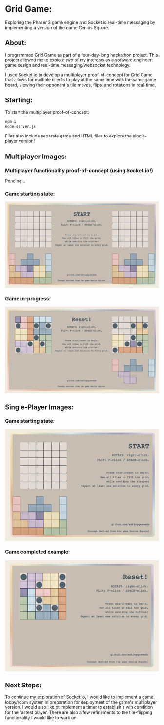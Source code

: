 # Grid Game:

Exploring the Phaser 3 game engine and Socket.io real-time messaging by implementing a version of the game Genius Square.

## About:

I programmed Grid Game as part of a four-day-long hackathon project. This project allowed me to explore two of my interests as a software engineer: game design and real-time messaging/websocket technology.

I used Socket.io to develop a multiplayer proof-of-concept for Grid Game that allows for multiple clients to play at the same time with the same game board, viewing their opponent's tile moves, flips, and rotations in real-time.

## Starting:

To start the multiplayer proof-of-concept:

```bash
npm i
node server.js
```

Files also include separate game and HTML files to explore the single-player version!

## Multiplayer Images:

### Multiplayer functionality proof-of-concept (using Socket.io!)

Pending...

### Game starting state:

![Multiplayer-start-state](/public/readmeimg/multiplayerstart.png "Multiplayer start state")

### Game in-progress:

![Multiplayer-in-progress](/public/readmeimg/multiplayerinprogress.png "Multiplayer in-progress")

## Single-Player Images:

### Game starting state:

![Single-player-start-state](/public/readmeimg/singleplayerstart.png "Single-player start state")

### Game completed example:

![Single-player-completed](/public/readmeimg/singleplayercomplete.png "Single-player completed")

## Next Steps:

To continue my exploration of Socket.io, I would like to implement a game lobby/room system in preparation for deployment of the game's multiplayer version. I would also like ot implement a timer to establish a win condition for the fastest player. There are also a few refinements to the tile-flipping functionality I would like to work on.
